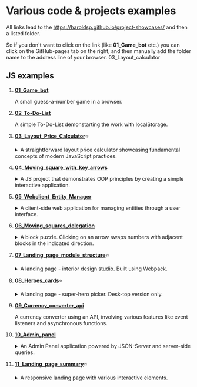 # Various code & projects examples

All links lead to the https://haroldsp.github.io/project-showcases/ and then a listed folder.

So if you don't want to click on the link (like **01_Game_bot** etc.) you can click on the GitHub-pages tab on the right, and then manually add the folder name to the address line of your browser. 03_Layout_calculator

## JS examples

1. [**01_Game_bot**](https://haroldsp.github.io/project-showcases/01_Game_bot/)

    A small guess-a-number game in a browser.

2. [**02_To-Do-List**](https://haroldsp.github.io/project-showcases/02_To-Do-List/)

    A simple To-Do-List demonstarting the work with localStorage.

3. [**03_Layout_Price_Calculator**](https://haroldsp.github.io/project-showcases/03_Layout_Price_Calculator/):star:
    <details>
    <summary>А straightforward layout price calculator showcasing fundamental concepts of modern JavaScript practices.</summary>
    This calculator supports two languages and stores user preferences in the localStorage. Given the project's small scale and the presence of only two 
    languages, it employs a non-localization approach, resulting in duplicated content and functions. The original project with different branches representing step-by-step development can be found in this archived [repo] 
    (https://github.com/HaroldSP/JS_course).
    </details>
4. [**04_Moving_square_with_key_arrows**](https://haroldsp.github.io/project-showcases/04_Moving_square_with_key_arrows)
    <details>
    <summary>A JS project that demonstrates OOP principles by creating a simple interactive application.</summary>
    The main focus of the project is a red square that can be moved on the screen using arrow keys. 
    The project emphasizes the use of OOP concepts such as inheritance, prototypes, constructors, and classes to achieve interactive behavior.
    </details>

5. [**05_Webclient_Entity_Manager**](https://haroldsp.github.io/project-showcases/05_Webclient_Entity_Manager)
    <details>
    <summary>A client-side web application for managing entities through a user interface.</summary>
    The application uses object-oriented principles, including inheritance, to define classes with various properties. Users can create entities by filling out a form with fields corresponding to the properties of the chosen 
    class. Upon saving, entities are created based on the selected subclass, stored in an array, and persisted in local storage. The entities are displayed in a table, and users can delete them, which removes them from the 
    array, local storage, and the table. The data is preserved across page refreshes.
    </details>

6. [**06_Moving_squares_delegation**](https://haroldsp.github.io/project-showcases/06_Moving_squares_delegation)
    <details>
    <summary>A block puzzle. Clicking on an arrow swaps numbers with adjacent blocks in the indicated direction.</summary>
    It uses event delegation to handle clicks efficiently and includes a reset button to return the blocks to their original order.
    The script also ensures valid swaps and prevents out-of-bound moves. Desktop version only.
    </details>

7. [**07_Landing_page_module_structure**](https://haroldsp.github.io/project-showcases/07_Landing_page_module_structure/dist):star:
    <details>
    <summary>A landing page - interior design studio. Built using Webpack.</summary>
    Showcasing a variety of web development techniques. The project demonstrates effective usage of modal windows, event delegation, sliders (both custom and Swiper-based), form validation with regular expressions, and diverse animations. All of these features come together to create an engaging and interactive user experience.
    </details>

8. [**08_Heroes_cards**](https://haroldsp.github.io/project-showcases/08_Heroes_cards/dist):star:
    <details>
    <summary>A landing page - super-hero picker. Desk-top version only.</summary>
    This repository features a dynamic landing page where users can explore and select hero cards. The project leverages a local database file for efficient data management. Smooth animations and event listeners enhance user interaction, while asynchronous functions ensure seamless data fetching. The use of Webpack optimizes code organization and project build
    </details>

9. [**09_Currency_converter_api**](https://haroldsp.github.io/project-showcases/09_Currency_converter_api)

    A currency converter using an API, involving various features like event listeners and asynchronous functions.

10. [**10_Admin_panel**](https://haroldsp.github.io/project-showcases/10_Admin_panel)
    <details>
    <summary>An Admin Panel application powered by JSON-Server and server-side queries.</summary>
    It offers functionalities such as user management including editing, deleting, and sorting based on attributes like having children or access privileges. The interface allows for searching user names, filtering users by those with children or access, and viewing all users. Due to GitHub Pages limitations, starting the JSON Server locally is necessary to experience its comprehensive features, which means that you need to git clone either all showcases repo or just 10_Admin_panel folder.

    `npm init -y` or `npm init` to set up environment manually

    `npm install webpack webpack-cli --save-dev` install webpack

    `npm install -g json-server` install json server

    `json-server --watch db/db.json --port=4545` start a server

    Double check paths.

    Finally, it should look like this:
    ![image](https://github.com/HaroldSP/project-showcases/assets/55085987/5dd7aead-e23e-46ae-bc85-9916ba6675bc)

    </details>

11. [**11_Landing_page_summary**](https://haroldsp.github.io/project-showcases/11_Landing_page_summary/dist):star:
    <details>
    <summary>A responsive landing page with various interactive elements.</summary>
    Users can request a call through a modal window, explore service prices, FAQs, and contact information. The page includes a dynamic slider and a carousel for services, each triggering a modal window for additional details. The FAQ section is organized as an accordion. Moreover, a scroll-to-top arrow appears when reaching the "Our Services" section. The modal forms feature AJAX-based submission, complete with validations for phone numbers and name inputs. Please note that JSONPlaceholder is used to simulate server functionality due to GitHub Pages restrictions.
    </details>